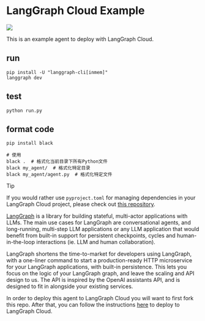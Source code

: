 # LangGraph Cloud Example

![](static/agent_ui.png)

This is an example agent to deploy with LangGraph Cloud.


## run
```
pip install -U "langgraph-cli[inmem]"
langgraph dev
```

## test
```
python run.py
```

## format code
```
pip install black

# 使用
black .  # 格式化当前目录下所有Python文件
black my_agent/  # 格式化特定目录
black my_agent/agent.py  # 格式化特定文件
```

> [!TIP]
> If you would rather use `pyproject.toml` for managing dependencies in your LangGraph Cloud project, please check out [this repository](https://github.com/langchain-ai/langgraph-example-pyproject).

[LangGraph](https://github.com/langchain-ai/langgraph) is a library for building stateful, multi-actor applications with LLMs. The main use cases for LangGraph are conversational agents, and long-running, multi-step LLM applications or any LLM application that would benefit from built-in support for persistent checkpoints, cycles and human-in-the-loop interactions (ie. LLM and human collaboration).

LangGraph shortens the time-to-market for developers using LangGraph, with a one-liner command to start a production-ready HTTP microservice for your LangGraph applications, with built-in persistence. This lets you focus on the logic of your LangGraph graph, and leave the scaling and API design to us. The API is inspired by the OpenAI assistants API, and is designed to fit in alongside your existing services.

In order to deploy this agent to LangGraph Cloud you will want to first fork this repo. After that, you can follow the instructions [here](https://langchain-ai.github.io/langgraph/cloud/) to deploy to LangGraph Cloud.
